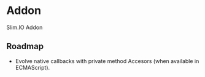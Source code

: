 # Addon
Slim.IO Addon

## Roadmap

- Evolve native callbacks with private method Accesors (when available in ECMAScript).
